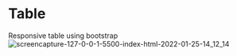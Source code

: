 # Table
Responsive table using bootstrap 
![screencapture-127-0-0-1-5500-index-html-2022-01-25-14_12_14](https://user-images.githubusercontent.com/94356975/150941625-ba83caaf-86ab-4723-8026-f773de9f0c72.png)

